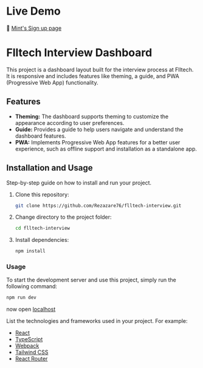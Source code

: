 # Live Demo

🔗 [Mint's Sign up page](https://reza-zare-flltech-interview.vercel.app/)


# Flltech Interview Dashboard

This project is a dashboard layout built for the interview process at Flltech. It is responsive and includes features like theming, a guide, and PWA (Progressive Web App) functionality.

## Features

- **Theming:** The dashboard supports theming to customize the appearance according to user preferences.
- **Guide:** Provides a guide to help users navigate and understand the dashboard features.
- **PWA:** Implements Progressive Web App features for a better user experience, such as offline support and installation as a standalone app.

## Installation and Usage

Step-by-step guide on how to install and run your project.

1. Clone this repository:

   ```bash
   git clone https://github.com/Rezazare76/flltech-interview.git
   ```

2. Change directory to the project folder:

   ```bash
   cd flltech-interview
   ```

3. Install dependencies:

   ```bash
   npm install
   ```

### Usage

To start the development server and use this project, simply run the following command:

```bash
npm run dev
```
now open
[localhost](http://localhost:3001/)

List the technologies and frameworks used in your project. For example:

- [React](https://reactjs.org/)
- [TypeScript](https://www.typescriptlang.org/)
- [Webpack](https://webpack.js.org/)
- [Tailwind CSS](https://tailwindcss.com/)
- [React Router](https://reactrouter.com/)
